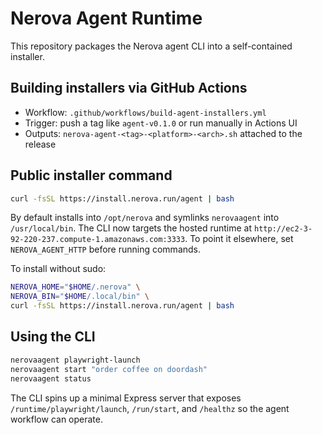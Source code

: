 # Nerova Agent Runtime

This repository packages the Nerova agent CLI into a self-contained installer.

## Building installers via GitHub Actions

- Workflow: `.github/workflows/build-agent-installers.yml`
- Trigger: push a tag like `agent-v0.1.0` or run manually in Actions UI
- Outputs: `nerova-agent-<tag>-<platform>-<arch>.sh` attached to the release

## Public installer command

```bash
curl -fsSL https://install.nerova.run/agent | bash
```

By default installs into `/opt/nerova` and symlinks `nerovaagent` into
`/usr/local/bin`. The CLI now targets the hosted runtime at
`http://ec2-3-92-220-237.compute-1.amazonaws.com:3333`. To point it elsewhere,
set `NEROVA_AGENT_HTTP` before running commands.

To install without sudo:

```bash
NEROVA_HOME="$HOME/.nerova" \
NEROVA_BIN="$HOME/.local/bin" \
curl -fsSL https://install.nerova.run/agent | bash
```

## Using the CLI

```bash
nerovaagent playwright-launch
nerovaagent start "order coffee on doordash"
nerovaagent status
```

The CLI spins up a minimal Express server that exposes `/runtime/playwright/launch`,
`/run/start`, and `/healthz` so the agent workflow can operate.
